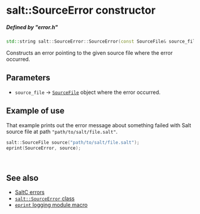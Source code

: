 # salt::SourceError constructor
##### Defined by "error.h"
```cpp
std::string salt::SourceError::SourceError(const SourceFile& source_file);
```
Constructs an error pointing to the given source file where the error occurred.

## Parameters
+ `source_file` -> [`SourceFile`](<source-file-link-placeholder>) object where the error occurred.

## Example of use
That example prints out the error message about something failed with Salt source file at path `"path/to/salt/file.salt"`.
```cpp
salt::SourceFile source("path/to/salt/file.salt");
eprint(SourceError, source);
```
<br>

## See also
+ [SaltC errors](../README.md)
+ [`salt::SourceError` class](README.md)
+ [`eprint` logging module macro](<eprint-link-placeholder>)